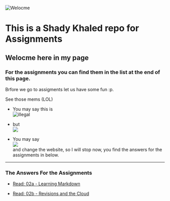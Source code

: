 ![Welocme](https://media3.giphy.com/media/UokWwjTcocj3zbjpaB/source.gif)

# This is a Shady Khaled repo for Assignments

## Welocme here in my page

### For the assignments you can find them in the list at the end of this page.

Brfore we go to assigments let us have some fun :p.

See those mems (LOL)

- You may say this is <br> ![illegal](https://media4.giphy.com/media/l2Je3k60MUvRu6iRi/giphy.gif)
- but <br> ![](https://i.pinimg.com/originals/ce/10/19/ce1019b7dd260f6a1112e132d90506b5.gif)

- You may say <br> ![](https://media4.giphy.com/media/xT5LMEcHRXKXpIHCCI/giphy.gif)  <br> 
and change the website, so I will stop now, you find the answers for the assignments in below.

***

### The Answers For the Assignments

- [Read: 02a - Learning Markdown](./Read-02a)

* [Read: 02b - Revisions and the Cloud](./Read-02b)


